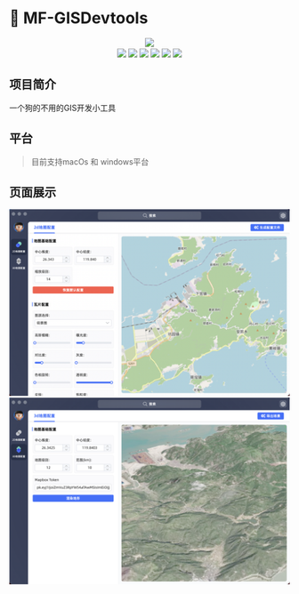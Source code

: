 # 🚀 MF-GISDevtools

<div align="center">
	<img src="https://raw.githubusercontent.com/fengtianxi001/MF-GISDevtools/main/sreenshot/poster.png">
  <div>
    <img src="https://img.shields.io/github/languages/top/fengtianxi001/MF-GISDevtools">
    <img src="https://travis-ci.org/boennemann/badges.svg?branch=master">
    <img src="https://img.shields.io/github/issues/fengtianxi001/MF-GISDevtools">
    <img src="https://img.shields.io/github/forks/fengtianxi001/MF-GISDevtools">
    <img src="https://img.shields.io/github/stars/fengtianxi001/MF-GISDevtools">
    <img src="https://img.shields.io/github/downloads/fengtianxi001/MF-GISDevtools/total">
  </div>
</div>

## 项目简介 

一个狗的不用的GIS开发小工具

## 平台
> 目前支持macOs 和 windows平台

## 页面展示
![show](https://raw.githubusercontent.com/fengtianxi001/MF-GISDevtools/main/screenshot/01.png)
![show](https://raw.githubusercontent.com/fengtianxi001/MF-GISDevtools/main/screenshot/02.png)


